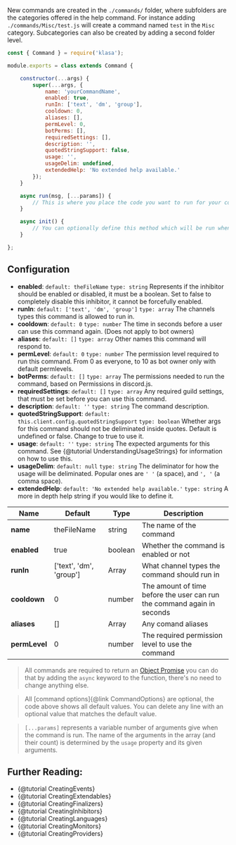 New commands are created in the `./commands/` folder, where subfolders are the categories offered in the help command. For instance adding `./commands/Misc/test.js` will create a command named `test` in the `Misc` category. Subcategories can also be created by adding a second folder level.

```javascript
const { Command } = require('klasa');

module.exports = class extends Command {

	constructor(...args) {
		super(...args, {
			name: 'yourCommandName',
            enabled: true,
            runIn: ['text', 'dm', 'group'],
            cooldown: 0,
            aliases: [],
            permLevel: 0,
            botPerms: [],
            requiredSettings: [],
            description: '',
            quotedStringSupport: false,
            usage: '',
            usageDelim: undefined,
            extendedHelp: 'No extended help available.'
		});
	}

	async run(msg, [...params]) {
		// This is where you place the code you want to run for your command
	}

	async init() {
		// You can optionally define this method which will be run when the bot starts (after login, so discord data is available via this.client)
	}

};
```

## Configuration
- **enabled**: `default: theFileName` `type: string` Represents if the inhibitor should be enabled or disabled, it must be
a boolean. Set to false to completely disable this inhibitor, it cannot be forcefully enabled.
- **runIn**: `default: ['text', 'dm', 'group']` `type: array` The channels types this command is allowed to run in.
- **cooldown**: `default: 0` `type: number` The time in seconds before a user can use this command again. (Does not apply to bot owners)
- **aliases**: `default: []` `type: array` Other names this command will respond to.
- **permLevel**: `default: 0` `type: number` The permission level required to run this command. From 0 as everyone, to 10 as bot owner only with default permlevels.
- **botPerms**: `default: []` `type: array` The permissions needed to run the command, based on Permissions in discord.js.
- **requiredSettings**: `default: []` `type: array` Any required guild settings, that must be set before you can use this command.
- **description**: `default: ''` `type: string` The command description.
- **quotedStringSupport**: `default: this.client.config.quotedStringSupport` `type: boolean` Whether args for this command should not be deliminated inside quotes. Default is undefined or false. Change to true to use it.
- **usage**: `default: ''` `type: string` The expected arguments for this command. See {@tutorial UnderstandingUsageStrings} for information on how to use this.
- **usageDelim**: `default: null` `type: string` The deliminator for how the usage will be deliminated. Popular ones are `' '` (a space), and `', '` (a comma space).
- **extendedHelp**: `default: 'No extended help available.'` `type: string` A more in depth help string if you would like to define it.

| Name | Default | Type | Description |
| --- | --- | --- | --- |
| **name** | theFileName | string | The name of the command |
| **enabled** | true | boolean | Whether the command is enabled or not |
| **runIn** | ['text', 'dm', 'group'] | Array | What channel types the command should run in |
| **cooldown** | 0 | number | The amount of time before the user can run the command again in seconds |
| **aliases** | [] | Array | Any comand aliases |
| **permLevel** | 0 | number | The required permission level to use the command |


> All commands are required to return an [Object Promise](https://developer.mozilla.org/en/docs/Web/JavaScript/Reference/Global_Objects/Promise) you can do that by adding the `async` keyword to the function, there's no need to change anything else.

> All [command options]{@link CommandOptions} are optional, the code above shows all default values. You can delete any line with an optional value that matches the default value.

>`[...params]` represents a variable number of arguments give when the command is run. The name of the arguments in the array (and their count) is determined by the `usage` property and its given arguments.


## Further Reading:
- {@tutorial CreatingEvents}
- {@tutorial CreatingExtendables}
- {@tutorial CreatingFinalizers}
- {@tutorial CreatingInhibitors}
- {@tutorial CreatingLanguages}
- {@tutorial CreatingMonitors}
- {@tutorial CreatingProviders}
